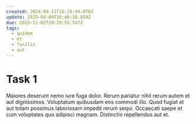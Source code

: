 ```yaml
---
created: 2024-09-11T16:28:44.076Z
update: 2025-04-09T16:46:38.859Z
due: 2025-11-02T19:29:55.547Z
tags:
  - quidem
  - et
  - facilis
  - aut
---
```


# Task 1

Maiores deserunt nemo iure fuga dolor. Rerum pariatur nihil rerum autem et aut dignissimos. Voluptatum quibusdam eos commodi illo. Quod fugiat et aut totam possimus laboriosam impedit rerum sequi. Occaecati saepe et cum voluptates quo adipisci magnam. Distinctio repellendus aut et.
